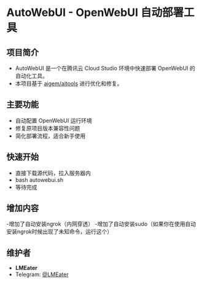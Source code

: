 # AutoWebUI - OpenWebUI 自动部署工具

## 项目简介
- AutoWebUI 是一个在腾讯云 Cloud Studio 环境中快速部署 OpenWebUI 的自动化工具。
- 本项目基于 [aigem/aitools](https://github.com/aigem/aitools) 进行优化和修复。

## 主要功能
- 自动配置 OpenWebUI 运行环境
- 修复原项目版本兼容性问题
- 简化部署流程，适合新手使用

## 快速开始
- 直接下载源代码，拉入服务器内
- bash autowebui.sh
- 等待完成

## 增加内容
-增加了自动安装ngrok（内网穿透）
-增加了自动安装sudo（如果你在使用自动安装ngrok时候出现了未知命令，运行这个）

## 维护者
- **LMEater**
- Telegram: [@LMEater](https://t.me/LMEater)
